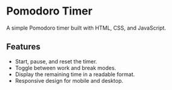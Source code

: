 # Pomodoro Timer

A simple Pomodoro timer built with HTML, CSS, and JavaScript.

## Features

- Start, pause, and reset the timer.
- Toggle between work and break modes.
- Display the remaining time in a readable format.
- Responsive design for mobile and desktop.
